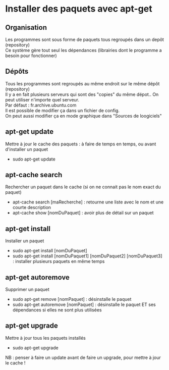 # Installer des paquets avec apt-get
## Organisation
Les programmes sont sous forme de paquets tous regroupés dans un depôt (repository)  
Ce système gère tout seul les dépendances (librairies dont le programme a besoin pour fonctionner)
## Dépôts
Tous les programmes sont regroupés au même endroit sur le même dépôt (repository)  
Il y a en fait plusieurs serveurs qui sont des "copies" du même dépot.. On peut utiliser n'importe quel serveur.  
Par défaut : fr.archive.ubuntu.com  
Il est possible de modifier ça dans un fichier de config.  
On peut aussi modifier ça en mode graphique dans "Sources de loogiciels"
## apt-get update
Mettre à jour le cache des paquets : à faire de temps en temps, ou avant d'installer un paquet  
- sudo apt-get update
## apt-cache search
Rechercher un paquet dans le cache (si on ne connait pas le nom exact du paquet)  
- apt-cache search [maRecherche]  : retourne une liste avec le nom et une courte description
- apt-cache show [nomDuPaquet] : avoir plus de détail sur un paquet
## apt-get install
Installer un paquet
- sudo apt-get install [nomDuPaquet]
- sudo apt-get install [nomDuPaquet1] [nomDuPaquet2] [nomDuPaquet3] : installer plusieurs paquets en même temps
## apt-get autoremove
Supprimer un paquet
- sudo apt-get remove [nomPaquet] : désinstalle le paquet
- sudo apt-get autoremove [nomPaquet] : désinstalle le paquet ET ses dépendances si elles ne sont plus utilisées
## apt-get upgrade
Mettre à jour tous les paquets installés
- sudo apt-get upgrade  

NB : penser à faire un update avant de faire un upgrade, pour mettre à jour le cache !






